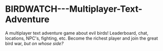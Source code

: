 # BIRDWATCH---Multiplayer-Text-Adventure
A multiplayer text adventure game about evil birds! Leaderboard, chat, locations, NPC's, fighting, etc. Become the richest player and join the great bird war, *but on whose side?*
